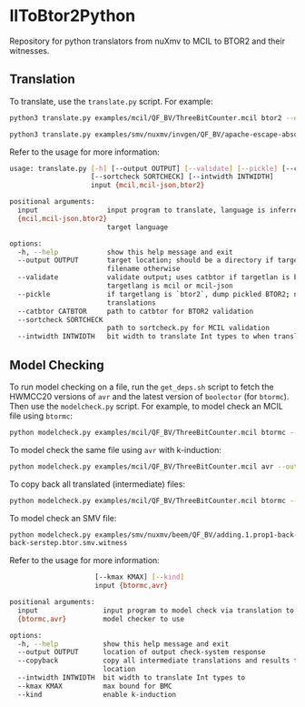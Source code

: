 # IlToBtor2Python

Repository for python translators from nuXmv to MCIL to BTOR2 and their witnesses. 

## Translation
To translate, use the `translate.py` script. For example:

```bash
python3 translate.py examples/mcil/QF_BV/ThreeBitCounter.mcil btor2 --output ThreeBitCounter.btor2
```
```bash
python3 translate.py examples/smv/nuxmv/invgen/QF_BV/apache-escape-absolute.c.smv mcil --output apache-escape-absolute.c.mcil
```

Refer to the usage for more information:
```bash
usage: translate.py [-h] [--output OUTPUT] [--validate] [--pickle] [--catbtor CATBTOR]
                    [--sortcheck SORTCHECK] [--intwidth INTWIDTH]
                    input {mcil,mcil-json,btor2}

positional arguments:
  input                 input program to translate, language is inferred from file extension
  {mcil,mcil-json,btor2}
                        target language

options:
  -h, --help            show this help message and exit
  --output OUTPUT       target location; should be a directory if targetlang is 'btor2', a
                        filename otherwise
  --validate            validate output; uses catbtor if targetlan is btor2, sortcheck.py if
                        targetlang is mcil or mcil-json
  --pickle              if targetlang is `btor2`, dump pickled BTOR2; needed for witness
                        translations
  --catbtor CATBTOR     path to catbtor for BTOR2 validation
  --sortcheck SORTCHECK
                        path to sortcheck.py for MCIL validation
  --intwidth INTWIDTH   bit width to translate Int types to when translating to BTOR2
```

## Model Checking
To run model checking on a file, run the `get_deps.sh` script to fetch the HWMCC20 versions of `avr` and the latest version of `boolector` (for `btormc`). Then use the `modelcheck.py` script. For example, to model check an MCIL file using `btormc`:
```bash
python modelcheck.py examples/mcil/QF_BV/ThreeBitCounter.mcil btormc --output ThreeBitCounter.witness
```

To model check the same file using `avr` with k-induction:
```bash
python modelcheck.py examples/mcil/QF_BV/ThreeBitCounter.mcil avr --output ThreeBitCounter.witness --kind
```

To copy back all translated (intermediate) files:
```bash
python modelcheck.py examples/mcil/QF_BV/ThreeBitCounter.mcil btormc --output ThreeBitCounter --copyback
```

To model check an SMV file:
```bash
python modelcheck.py examples/smv/nuxmv/beem/QF_BV/adding.1.prop1-back-serstep.btor.smv btormc --output adding.1.prop1-
back-serstep.btor.smv.witness
```

Refer to the usage for more information:
```bash
                     [--kmax KMAX] [--kind]
                     input {btormc,avr}

positional arguments:
  input                input program to model check via translation to btor2
  {btormc,avr}         model checker to use

options:
  -h, --help           show this help message and exit
  --output OUTPUT      location of output check-system response
  --copyback           copy all intermediate translations and results to output
                       location
  --intwidth INTWIDTH  bit width to translate Int types to
  --kmax KMAX          max bound for BMC
  --kind               enable k-induction
```